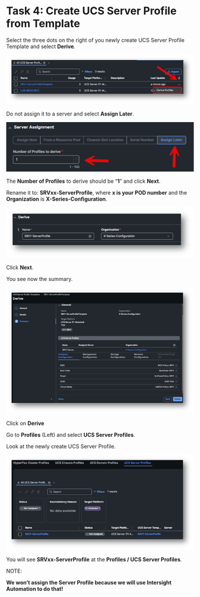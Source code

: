 # Task 4: Create UCS Server Profile from Template

Select the three dots on the right of you newly create UCS Server Profile Template and select **Derive**.

![Create UCS Server Profile From Template 1](./CreateUCSProfileFromTemplate1.png "Create UCS Server Profile From Template 1")

Do not assign it to a server and select **Assign Later**.

![Create UCS Server Profile From Template 2](./CreateUCSProfileFromTemplate2.png "Create UCS Server Profile From Template 2")

The **Number of Profiles** to derive should be “**1**” and click **Next**.

Rename it to: **SRVxx-ServerProfile**, where **x is your POD number** and the **Organization** is **X-Series-Configuration**.

![Create UCS Server Profile From Template 3](./CreateUCSProfileFromTemplate3.png "Create UCS Server Profile From Template 3")

Click **Next**.

You see now the summary.

![Create UCS Server Profile From Template 4](./CreateUCSProfileFromTemplate4.png "Create UCS Server Profile From Template 4")

Click on **Derive**

Go to **Profiles** (Left) and select **UCS Server Profiles**.

Look at the newly create UCS Server Profile.

![Create UCS Server Profile From Template 5](./CreateUCSProfileFromTemplate5.png "Create UCS Server Profile From Template 5")

You will see **SRVxx-ServerProfile** at the **Profiles / UCS Server Profiles**.

NOTE:

**We won’t assign the Server Profile because we will use Intersight Automation to do that!**